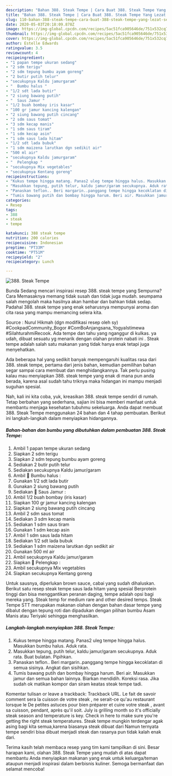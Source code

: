 ```yaml
---
description: "Bahan 388. Steak Tempe | Cara Buat 388. Steak Tempe Yang Lezat Sekali"
title: "Bahan 388. Steak Tempe | Cara Buat 388. Steak Tempe Yang Lezat Sekali"
slug: 110-bahan-388-steak-tempe-cara-buat-388-steak-tempe-yang-lezat-sekali
date: 2020-05-03T20:18:09.878Z
image: https://img-global.cpcdn.com/recipes/5ac51fca905646de/751x532cq70/388-steak-tempe-foto-resep-utama.jpg
thumbnail: https://img-global.cpcdn.com/recipes/5ac51fca905646de/751x532cq70/388-steak-tempe-foto-resep-utama.jpg
cover: https://img-global.cpcdn.com/recipes/5ac51fca905646de/751x532cq70/388-steak-tempe-foto-resep-utama.jpg
author: Estelle Edwards
ratingvalue: 3.5
reviewcount: 4
recipeingredient:
- "1 papan tempe ukuran sedang"
- "2 sdm terigu"
- "2 sdm tepung bumbu ayam goreng"
- "2 butir putih telur"
- "secukupnya Kaldu jamurgaram"
- "  Bumbu halus "
- "1/2 sdt lada butir"
- "2 siung bawang putih"
- "  Saus Jamur "
- "1/2 buah bombay iris kasar"
- "100 gr jamur kancing kalengan"
- "2 siung bawang putih cincang"
- "2 sdm saus tomat"
- "3 sdm kecap manis"
- "1 sdm saus tiram"
- "1 sdm kecap asin"
- "1 sdm saus lada hitam"
- "1/2 sdt lada bubuk"
- "1 sdm maizena larutkan dgn sedikit air"
- "500 ml air"
- "secukupnya Kaldu jamurgaram"
- "  Pelengkap "
- "secukupnya Mix vegetables"
- "secukupnya Kentang goreng"
recipeinstructions:
- "Kukus tempe hingga matang. Panas2 uleg tempe hingga halus. Masukkan bumbu halus. Aduk rata."
- "Masukkan tepung, putih telur, kaldu jamur/garam secukupnya. Aduk rata. Buat bulatan. Pipihkan."
- "Panaskan teflon.. Beri margarin..panggang tempe hingga kecoklatan di semua sisinya. Angkat dan sisihkan."
- "Tumis bawang putih dan bombay hingga harum. Beri air. Masukkan jamur dan semua bahan lainnya. Biarkan mendidih. Koreksi rasa. Jika sudah ok matikan kompor dan siram keatas steak tempe tadi."
categories:
- Resep
tags:
- 388
- steak
- tempe

katakunci: 388 steak tempe 
nutrition: 200 calories
recipecuisine: Indonesian
preptime: "PT33M"
cooktime: "PT51M"
recipeyield: "2"
recipecategory: Lunch

---
```



![388. Steak Tempe](https://img-global.cpcdn.com/recipes/5ac51fca905646de/751x532cq70/388-steak-tempe-foto-resep-utama.jpg)

Bunda Sedang mencari inspirasi resep 388. steak tempe yang Sempurna? Cara Memasaknya memang tidak susah dan tidak juga mudah. seumpama salah mengolah maka hasilnya akan hambar dan bahkan tidak sedap. Padahal 388. steak tempe yang enak seharusnya mempunyai aroma dan cita rasa yang mampu memancing selera kita.

Source : Nurul Hikmah (dgn modifikasi resep oleh sy) #CookpadCommunity_Bogor #ComBoAnjangsana_YogyaIstimewa #SilahturahmiRecook. Ada tempe dan tahu yang nganggur di kulkas. ya udah, dibuat sesuatu yg menarik dengan olahan protein nabati ini . Steak tempe adalah salah satu makanan yang tidak hanya enak tetapi juga menyehatkan.

Ada beberapa hal yang sedikit banyak mempengaruhi kualitas rasa dari 388. steak tempe, pertama dari jenis bahan, kemudian pemilihan bahan segar sampai cara membuat dan menghidangkannya. Tak perlu pusing kalau mau menyiapkan 388. steak tempe yang enak di mana pun anda berada, karena asal sudah tahu triknya maka hidangan ini mampu menjadi suguhan spesial.


Nah, kali ini kita coba, yuk, kreasikan 388. steak tempe sendiri di rumah. Tetap berbahan yang sederhana, sajian ini bisa memberi manfaat untuk membantu menjaga kesehatan tubuhmu sekeluarga. Anda dapat membuat 388. Steak Tempe menggunakan 24 bahan dan 4 tahap pembuatan. Berikut ini langkah-langkah dalam menyiapkan hidangannya.

<!--inarticleads1-->

##### Bahan-bahan dan bumbu yang dibutuhkan dalam pembuatan 388. Steak Tempe:

1. Ambil 1 papan tempe ukuran sedang
1. Siapkan 2 sdm terigu
1. Siapkan 2 sdm tepung bumbu ayam goreng
1. Sediakan 2 butir putih telur
1. Sediakan secukupnya Kaldu jamur/garam
1. Ambil  💮 Bumbu halus :
1. Gunakan 1/2 sdt lada butir
1. Gunakan 2 siung bawang putih
1. Sediakan  💮 Saus Jamur :
1. Ambil 1/2 buah bombay (iris kasar)
1. Siapkan 100 gr jamur kancing kalengan
1. Siapkan 2 siung bawang putih cincang
1. Ambil 2 sdm saus tomat
1. Sediakan 3 sdm kecap manis
1. Sediakan 1 sdm saus tiram
1. Gunakan 1 sdm kecap asin
1. Ambil 1 sdm saus lada hitam
1. Sediakan 1/2 sdt lada bubuk
1. Sediakan 1 sdm maizena larutkan dgn sedikit air
1. Gunakan 500 ml air
1. Ambil secukupnya Kaldu jamur/garam
1. Siapkan  💮 Pelengkap :
1. Ambil secukupnya Mix vegetables
1. Siapkan secukupnya Kentang goreng


Untuk sausnya, diperlukan brown sauce, cabai yang sudah dihaluskan. Berikut satu resep steak tempe saus lada hitam yang spesial Berprotein tinggi dan bisa menggantikan peranan daging, tempe adalah opsi bagi mereka yang. Steak temp for medium rare and other desired temps. Steak Tempe STT merupakan makanan olahan dengan bahan dasar tempe yang dibalut dengan tepung roti dan dipadukan dengan pilihan bumbu Asam Manis atau Teriyaki sehingga menghasilkan. 

<!--inarticleads2-->

##### Langkah-langkah menyiapkan 388. Steak Tempe:

1. Kukus tempe hingga matang. Panas2 uleg tempe hingga halus. Masukkan bumbu halus. Aduk rata.
1. Masukkan tepung, putih telur, kaldu jamur/garam secukupnya. Aduk rata. Buat bulatan. Pipihkan.
1. Panaskan teflon.. Beri margarin..panggang tempe hingga kecoklatan di semua sisinya. Angkat dan sisihkan.
1. Tumis bawang putih dan bombay hingga harum. Beri air. Masukkan jamur dan semua bahan lainnya. Biarkan mendidih. Koreksi rasa. Jika sudah ok matikan kompor dan siram keatas steak tempe tadi.


Komentar tulisan or leave a trackback: Trackback URL. Le fait de savoir comment sera la cuisson de votre steak , ne serait-ce qu&#39;au restaurant lorsque le De petites astuces pour bien préparer et cuire votre steak , avant sa cuisson, pendant, après qu&#39;il soit. July is grilling month so it&#39;s officially steak season and temperature is key. Check in here to make sure you&#39;re getting the right steak temperatures. Steak tempe mungkin terdengar agak asing bagi kita semua,karena biasanya steak dibuat dari Namun ternyata tempe sendiri bisa dibuat menjadi steak dan rasanya pun tidak kalah enak dari. 

Terima kasih telah membaca resep yang tim kami tampilkan di sini. Besar harapan kami, olahan 388. Steak Tempe yang mudah di atas dapat membantu Anda menyiapkan makanan yang enak untuk keluarga/teman ataupun menjadi inspirasi dalam berbisnis kuliner. Semoga bermanfaat dan selamat mencoba!
